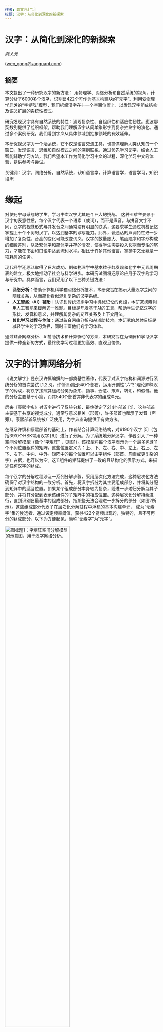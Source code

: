 ```yaml
---
作者: 龚文光[^1]
标题: 汉字：从简化到深化的新探索
---
```



# 汉字：从简化到深化的新探索

*龚文光* 

(wen_gong@vanguard.com)

## 摘要
本文提出了一种研究汉字的新方法： 用物理学、网络分析和自然系统的视角，计算分析了6000多个汉字，识别出422个可作为基本构建块的“元字”。利用受物理学启发的“字矩阵”模型，我们拆解汉字在十一个空间位置上，以发现汉字组成结构及语义扩展的系统性模式。

研究发现汉字具有自然系统的特性：涌现复杂性、自组织性和适应性韧性。斐波那契数列提供了组织框架，帮助我们理解汉字从简单象形字到复杂抽象字的演化。通过多个案例研究，我们看到字义从具体领域到抽象领域的有效延伸。

本研究视汉字为一个活系统，它不仅是语言交流工具，也提供理解人类认知的一个窗口，发现语言、思维和自然模式之间的深刻联系。通过优先学习元字，结合人工智能辅助学习方法，我们希望本工作为简化学习中文的过程，深化学习中文的体验，提供参考与尝试。

关键词：汉字，网络分析，自然系统，认知语言学，计算语言学，语言学习，知识组织


# 缘起

对使用字母系统的学生，学习中文汉字尤其是个巨大的挑战。
这种困难主要源于汉字的表意性质，每个汉字代表一个语素（或词），而不是声音。与拼音文字不同，汉字的视觉形式与其发音之间通常没有明显的联系，这要求学生通过机械记忆掌握上千个不同的汉字，以达到基本的读写能力。此外，普通话的声调特性进一步增加了复杂性，音高的变化可能改变词义。汉字的数量庞大、笔画顺序和字形构成的细微差别，以及繁体字和简体字并存的情况，使得学生需要投入长期而专注的努力，才能在书面和口语中达到流利水平。相比于许多其他语言，掌握中文无疑是一项耗时的任务。

现代科学还原论取得了巨大成功，例如物理学中基本粒子的发现和化学中元素周期表的建立，极大地推动了社会与科学进步。本研究试图将还原论应用于汉字的学习与研究中。具体而言，我们采用了以下三种关键方法：
- **网络分析**：借助计算机科学和网络分析技术，本研究旨在揭示大量汉字之间的隐藏关系，从而简化看似混乱复杂的汉字系统。
- **人工智能（AI）辅助**：认识到传统汉字学习中机械记忆的负担，本研究探索利用人工智能来缓解这一难题。目标是开发基于AI的工具，帮助学生记忆汉字的形状、发音和意义，并理解其复杂的交互关系及上下文用法。
- **优化学习过程与体验**：通过结合网络分析和AI辅助技术，本研究的总体目标是减轻学生的学习负担，同时丰富他们的学习体验。

通过结合网络分析、AI辅助技术和计算驱动的方法，本研究旨在为理解和学习汉字提供一种全新的方式，最终使学习过程更加高效、直观且愉快。

# 汉字的计算网络分析

《说文解字》是东汉许慎编撰的一部奠基性著作，代表了对汉字结构和词源进行系统分析的首次尝试 [1,2,3]。许慎识别出540个部首，运用开创性“六书”理论解释汉字的构成，将汉字按照其组成分类为象形、指事、会意、形声，转注，和假借。他的分析主要基于小篆，而其540个部首并非代表字的组成单元。

后来《康熙字典》对汉字进行了系统分析，最终确定了214个部首 [4]，这些部首主要基于共享的视觉成分，通常与意义相关（形旁），许多部首也暗示了发音（声旁）。康熙部首系统被广泛使用，为字典查询提供了有效方法。

在继承许慎和康熙部首的基础上，作者结合计算网络结构，对6190个汉字 [5]（包括3910个HSK常用汉字 [6]）进行了分解。为了系统地分解汉字，作者引入了一种空间分解模型（像个“字矩阵” ，见图1）。该模型将每个汉字表示为一个最多包含11个不同位置组件的矩阵。这些位置定义为：上、下、左、右、中、左上、右上、左下、右下、中内、中外。矩阵中的每个位置可以由字组件（部首、笔画或更复杂的字）占据，也可以为空。这11组件的矩阵提供了一致的且结构化的表示方式，来描述任何汉字的组成。

每个汉字的分解过程涉及一系列分解步骤，采用层次化方法完成，这种层次化方法确保了对汉字结构的一致分析。首先，将汉字拆分为其主要组成部分，并将其分配到矩阵中的适当位置。如果某个组成部分本身较为复杂，则进一步递归分解为其子部分，并将其分配到表示该组件的子矩阵中的相应位置。这种层次化分解持续进行，直到识别出最基本的组成部分，指那些无法合理进一步拆分的部分（如图2所示）。这些组成部分代表了在层次化分解过程中浮现的基本构建单元， 成为“元素字”集的候选者。通过设定频率阈值，获得422个高频出现的，独特的，且不可再分的组成部分，以下为方便起见，简称“元素字”为“元字”。

<img src="./images/zi-matrix-CHN.png" alt="图标题1：字矩阵空间分解模型的示意图，用于汉字网络分析。" style="width:65%; height:auto;">

<img src="./images/app_decomposing-zi.png" alt="图标题2： 层次分解树图，此可视化展示了从左到右逐步将汉字分解为其组成部分的过程，也展示了复杂汉字典型的多层次结构组成。" style="width:80%; height:auto;">

# 元字分析

表1按笔画数列出了这422识别出的元字集，其中包含245个源自传统康熙部首系统的组成部分，另新增177个元字。这一扩展反映了我们在汉字分解过程中采用了更精细的方法，这些新识别的元字，虽然在标准字典中未被传统地视为独立单元，但在汉字构成中发挥了重要的语音语义作用。例如，像“禺”和“乍”这样的元字，尽管在传统字典中未被归类为部首，但在复合字中表现出一致的语义，对此我们将在后面的案例研究中进一步探讨。

## 元字表

表1： 按笔画数与来源分类的元字, 并明确区分了传统的康熙部首与新识别的组成部分。

 | 笔画数  | 康熙部首 | 元字 |
 |------------|--------------|----------|
 | 1  |  丨丶丿乀乁乚乛亅一 | |乙                                                                                       
 | 2 |  丷亠亻冂冖冫凵⺈刂勹匚匸卩㔾厶讠二人儿入八几刀力匕十卜厂又 |  ⺀乂龴⺁丁七乃九了刁 |
 |3   |  夂夊宀尢屮巛廴彐彑彡彳忄扌氵丬纟艹辶阝饣口囗土士夕大女子寸小尸山川工己巾干幺广廾弋弓犭门飞马 |  亍兀⺌⺍⻏万丈三上下与个丸义久么之乞也习于亏亡刃勺千叉及已乡才  |
  | 4   |  攴攵殳灬爫爻爿牜⺩礻禸罓耂心戈戶户手支文斗斤方无日曰月木欠止歹毋比毛氏气水火爪父片牙牛犬王瓦见贝车长韦风  | 旡朩⺧不丑专中丰为乌云五井亢今介仓以元公六内冈凶分办勾勿匀匹区升午友天太夫少尤尺屯巨巴开  |
  |5 |  氺疋疒癶罒衤钅母玄玉瓜甘生用田白皮皿目矛矢石示禾穴立鸟龙 |  乍刍戋𤴔且丘丙业东乎乐令兄兰冬出击包北半占卡去古句另只可台四央失头宁它尼市布平必斥旦未末本术正由甲申电  |
  |6 |   ⺮⺶聿艮虍覀竹米糸缶网羊羽老而耒耳肉臣自至臼舌舟色虫血行衣西页齐 |  囟尧屰⺷交共各合吉向吕寺并庄式曲  |
  |7 |  豕豸酉卤舛角言谷豆赤走足身辛辰邑釆里麦龟  |  㐬佥呙坙夆奂孚肙员㕻甫良  |
  |8 | 隹黾金阜隶雨青非鱼齿   |   龺幷其奉尚易東责  |
  |9 | 面革韭音食首香骨鬼   |   畐咸柬畏禺  |
  |10 |  高鬥  | |
  |11 |  麻鹿  | |
  |12 |  黍黄黑  | |
  |13 |  鼓   | |
  |14 |  鼻   | |


这个元字集涵盖了三种主要类型的组件：（1）熟悉的表意部首（如氵、水、木、日、月、心、手、口），（2）基本结构部首（如一、丨、丿、丶、乙、口、凵、冂），（3）以及频繁出现且兼具语音和语义信息的部首（如方、占、且、戋、乍、禺、尧、佥）有些康熙部首（如鼓），虽然具有历史意义，但可能需要重新评估其在现代实际应用中的适用性。

这个元字集注重语义的完整性， 为理解和学习汉字构成提供了更为细致的、全面的基础。



## 元字出现频率与分类

对高频元字（出现次数超过23次，此阈值选定是为了包括“气”（意为空气、呼吸和能量），因其在中国哲学和文化中的根本重要性）的分析揭示了汉字构成中的清晰模式。图3频率分布显示，基本人类概念和自然元素周围存在显著的聚集现象。例如，在与人类相关的类别（人-）中，像“口”（嘴，300次出现）和“手”（261次出现）等元素表现出极高的使用率，反映了它们在表达人类行为和经验中的重要性。同样，在自然界相关类别中，“水”（377次出现）和“木”（324次出现）也显示出高频率，表明它们在与自然现象相关的汉字构成中的关键作用。值得注意的是，“亻”（人字旁，213次出现）和“女”（女性，137次出现）也表现出高频率，进一步凸显了汉字构成中以人类为中心的特点。

<img src="./images/top-elemental-zi-CHN.png" alt="图标题3： 元字的频率分布与分类。" style="width:80%; height:auto;">

分类系统揭示了一种围绕主要概念领域的层级组织结构。该系统区分了以人为中心的类别（人-系列），包括生理、心理和行为（衣食住行）方面；自然元素（天文-），包括传统的五行（金木水火土）；以及植物、动物、数学概念和抽象概念的类别。这种分类不仅反映了中国传统哲学对世界的理解，还为理解汉字构成提供了一个系统化的框架。值得注意的是，这些类别内的频率分布表明，与人类经验和基本自然元素相关的字符构成了书写系统的核心构建块，而更专业化或抽象的概念则表现出较低的频率。“气”（24次出现）在本分析中的纳入尤为显著，因为它代表了一个阈值案例，将基本哲学概念与实际的汉字构成模式联系起来。

## 元字可视化分类

图4把元字分类进一步可视化，以揭示汉字分布中的显著模式。从天体元素（天文- ）开始，这些类别贯穿自然现象到人类经验，形成了一条与传统中国哲学原则深刻共鸣的叙事线索。在这一分布中，与人类生理相关的字符（人-生理 , 1106次出现）占据了中心位置，成为连接自然元素与社会结构的桥梁，呼应了古典中国“天人合一”的观念。这一核心位置两侧分别是自然领域——植物（植物- , 558次出现）和动物（动物- , 466次出现）——以及社会领域（社会- , 815次出现）的重要体现。

在天文/自然元素类别（天文- ）中，水（水 , 406次出现）和木（木 , 324次出现）的频率显著高于火（火 ）、金（金 ）和土（土 ），表明它们在汉字构成中的重要性更高。从天体现象到自然元素，再到人类经验，最后到抽象数学概念（数理- ）的系统性递进，揭示了一种优雅的层级结构，映射了中国传统宇宙观的秩序。这种分布模式表明，汉字演化中存在一种潜在的组织原则，既反映了人类认知的发展，也体现了对自然世界的观察。这一关系将通过其与斐波那契数列的联系稍后作进一步探讨。

<img src="./images/zi_category_histogram.png" alt="图标题4： 元字在概念类别中的分布，显示从宇宙到人类再到抽象领域的出现频率排序。" style="width:100%; height:auto;">

## 汉字构成模式

对汉字构成的分析揭示了与自然界分子组织极为相似的模式。正如原子通过相互作用结合一样，元字在空间上相互作用以形成更复杂的汉字（见图5）。“体数”列出有几个元字参加组合，“构成模式”列出元字在字矩阵中的空间位置， “频率”列出那种构成模式的出现次数，“范例”列出一个例字的分解。

最常见的排列方式类似于基本的两体相互作用，表现为不同方向上的形声组合：“左-中”（3033个汉字）、“上-下”（732个汉字）、“上-中”（694个汉字）和 “左-右”（568个汉字），等等。这些相对位置虽然用现代方向术语描述，但反映了更为基本的空间关系，超越了从竖排到横排书写系统的历史演变。更复杂的模式展示了类似于物理学中多体相互作用的复杂几何排列。

三体相互作用表现为三角形配置，例如，“上-中-下”（139个汉字）， “左上-右上-下”（51个汉字）和 “左-右上-右下”（46个汉字）；而四体相互作用则表现为对称的包围模式，尽管出现频率较低（23个汉字）。这种三维空间组织使汉字区别于字母书写系统的线性序列，反映了自然系统中观察到的多维相互作用。对简单两体排列的明显偏好，以及随着复杂几何模式频率递减的现象，反映了自然界趋向高效、稳定配置的趋势。这种分布不仅为理解汉字构成原则提供了宝贵的见解，也为基于基本空间关系开发有效的学习策略奠定了基础。

<img src="./images/app_compositional_pattern-CHN.png" alt="图标题5：元字构成模式的分布，显示每种模式类型的出现频率。" style="width:70%; height:auto;">


# 汉字中的故事叙述
汉字不仅仅是记录语言的符号，它们是复杂的故事载体，通过其结构编码了观察、智慧和自然法则。基于我们对元字及其构成模式的分析，我们现在探讨这些基本单元如何在多个尺度上组合起来讲述故事——从单个汉字家族到完整的诗歌。正如分子通过其键合与相互作用讲述物质组织的故事，汉字则通过其语义关系和不断演变的组合揭示更深层次的叙事。本节将探讨意义如何通过日益复杂的排列方式浮现：从共享共同元素的汉字家族，到类似网络的复合结构，再到古典诗歌的结晶化结构。每一层次都展示了汉字书写系统如何像自然系统一样，在高效编码信息的同时保持深刻的艺术与哲学一致性。


## 案例研究： 组合汉字

### “日”字家族

元字“日”，意为“太阳”或“日子”，从甲骨文中的象形符号，描绘一个带有中心点的圆形太阳，到其现代形式的演变，展现了在保留核心视觉概念的同时，获得了书法上的简洁性。这种演变不仅反映了古代人对自然现象的直观理解，也体现了汉字在形式简化与意义传承之间的平衡（见图6）。

<img src="./images/zi_sun.png" alt="图标题6：“日” 从甲骨文象形符号到现代形式的演变，与实际太阳图像并列。" style="width:65%; height:auto;">

以下列表显示由元字“日”构建出的汉字及字意解释：

| 拆字 | 字意 | 解释 | 拼音 |
| ------------------- | ---------------- | ----------------------------------------------------------------------------------------------------------------------------------------------------------- | ------------ |
| 日 + 月 = 明 | 明亮 | 日月为天地间两大天然光源 | míng |
| 日 + 正 = 是 | 真实 | 日正当中，无影可寻，万物显真形 | shì |
| 知 + 日 = 智 | 智慧 | 太阳无穷能量，启迪智慧之源 | zhì |
| 日 + 日 + 日 = 晶   | 明亮 / 结晶体 | 日字重复强化光亮与清晰 | jīng |
| 门 + 日 = 间 | 空间 / 间隔 | 门框间透入的光线显示空间 | jiān |
| 日 + 寸 = 时 | 时间 | 古代以日影测量时间 | shí |
| 日 + 生 = 星 | 恒星 | 恒星与太阳共生 | xīng |
| 丿 + 日 = 白 | 白色 | 太阳散发纯净洁白的光线 | bái |
| 日 + 一 = 旦 | 黎明 | 日出地平线 | dàn |
| 九 + 日 = 旭 | 朝阳 | 清晨太阳，光芒万丈 | xù |
| 日 + 十 = 早 | 早晨 | 清晨时分，日挂树梢 | zǎo |
| 日 + 干 = 旱 | 干旱 | 烈日导致干旱 | hàn |
| 三 + 八 + 日 = 春  | 春季 | 阳光普照大地，种子破土，万物竞生，象征春天 | chūn |

图7对“春”字进一步解释，通过其组成部分展示了高效的语义编码：其中“三”代表多重含义，生命萌发的繁茂、层层冻土；“八”表示分裂或破开；“日”则象征太阳。这些元素共同捕捉了春天到来的动态过程，增强的阳光、大地层次与新生生命的相互作用。这种结构展示了汉字如何在一个元字“日”单一且连贯的形式中叠加多重相关意义。

<img src="./images/zi_spring.png" alt="图标题7：“春” 捕捉了季节转换的多个方面。" style="width:65%; height:auto;">


### “坙”字家族

元字“坙”展示了中文书写系统如何保存人类创新的基本原则。除了其基本含义“核心”和“轻盈”之外，这个字还记录了人类认知中的一次关键转变：即人们认识到效率来源于优化的结构，而非单纯的物质堆积。从实心石轮到带辐条的木制车轮的设计演变，不仅代表了技术的进步，也标志着概念上的突破, 即核心原则往往通过简化而非叠加得以显现（见图8）。


<img src="./images/zi_stem.png" alt="图标题8：“坙”字编码了从物质重量到结构效率的演变过程。" style="width:65%; height:auto;">


以下列表显示由元字“坙”构建出的汉字及字意解释：

| 拆字 | 字意 | 解释 | 拼音 |
| -------------- | ------------------------ | ---------------------------------------------------------- | ------------ |
| 气 + 坙 = 氢 | 氢气 | 最简单的化学元素，核心仅含一个质子 | qīng |
| 艹 + 坙 = 茎 | 植物茎 | 支撑植物整体结构的重要部分 | jīng |
| 纟 + 坙 = 经 | 经典 / 经络 | 贯穿文化或人体的核心内容与脉络结构 | jīng |
| 坙 + 力 = 劲 | 力量 / 劲力 | 核心纤维产生的力量与韧劲 | jìn |
| 坙 + 页 = 颈 | 颈部 | 连接身体与头部的关键枢纽 | jǐng |
| 彳 + 坙 = 径 | 捷径 / 半径 | 从中心直达外围的最短路径 | jìng |
| 车 + 坙 = 轻 | 轻巧 | 精简结构以实现轻便高效 | qīng |

这一元字家族展示了汉字书写系统,在跨代传递复杂原则方面的能力。每个衍生汉字都将“结构效率”这一核心概念扩展到不同领域，从原子物理（氢）到生物系统（茎），不仅保存了最终结果，还保留了创新背后的深层原则。


### “禺”字家族

元字“禺”代表了中文书写系统中一个基本的“连接”或“结合”概念，作为各种类型连接与交互的语义载体发挥作用（见图9）。

<img src="./images/zi_join.png" alt="图标题9：“禺”字的演变，描绘了连接/结合的基本概念。" style="width:65%; height:auto;">

以下列表显示由元字“禺”构建出的汉字及字意解释：

| 拆字 | 字意 | 解释 | 拼音 |
| -------------- | ---------------------------------------------------------- | ---------------------------------------------------------------------------------------------------------- | ------------ |
| 亻 + 禺 = 偶 | 伴侣，偶然，偶数 | 捕捉有意的配对，包含着偶然因素，而“偶数”则暗示平衡稳定的状态 | ǒu |
| 宀 + 禺 = 寓 | 寓所，隐喻 | 物理空间促成相互的联系 | yù |
| 辶 + 禺 = 遇 | 遇见，相遇 | 通过动态会合产生的联系 | yù |
| 禺 + 心 = 愚 | 无法连接 | 认知维度冻结，导致认知缺陷 | yú |
| 阝 + 禺 = 隅 | 角落，交界 | 空间联系的表现 | yú |
| 耒 + 禺 = 耦 | 连接的根系 | 植物系统展示联系 | ǒu |

这一元字家族展示了中文书写系统如何将不同类型的连接概念化, 从物理上的连接到空间关系，再到认知上的关联, 所有这些都源自于一个单一的基本概念：“结合”。


### “乍”字家族

元字“乍”代表了工作、创造和转化的基本概念。其历史形态暗示了制作或转化材料的过程，作为各种生产活动的语义载体发挥作用（见图10）。


<img src="./images/zi_work.png" alt="图标题10：“乍”字（工作/制作）从甲骨文到现代形式的演变。" style="width:65%; height:auto;">

以下列表显示由元字“乍”构建出的汉字及字意解释：

| 拆字 | 字意 | 解释 | 拼音 |
| -------------- | ---------------------- | ------------------------------------------------------ | ------------ |
| 亻 + 乍 = 作 | 制作，行动 | 直接的人类生产活动 | zuò |
| 日 + 乍 = 昨 | 昨天 | 通过已完成的工作寓意过去的时间 | zuó |
| 乍 + 心 = 怎 | 如何？ | 解决问题的心理过程 | zěn |
| 火 + 乍 = 炸 | 爆炸，煎炸 | 不同规模和形态的能量转换 | zhà |
| 讠 + 乍 = 诈 | 欺骗 | 沟通中努力的误用 | zhà |
| 口 + 乍 = 咋 | 如何 | 质疑过程的口头表达 | zǎ |
| 酉 + 乍 = 酢 | 醋 | 通过工作实现化学转化 | zuò |
| ⺮ + 乍 = 笮 | 压榨 | 对材料施加的物理做工 | zé |
| 穴 + 乍 = 窄 | 凹陷，狭窄 | 通过限制实现的空间转换 | zhǎi |

这一元字族展示了“工作/转化”的基本概念如何生成跨越物理、化学、心理、时间和社会领域的汉字, 正如能量在自然界中以不同形式表现一样。

### “寺”字家族

元字“寺”，最初描绘的是寺庙或权威场所，作为语义载体，代表了有序的结构和有节制的互动。其源于寺庙设计的建筑背景暗示了平衡、等级和神圣空间的规划原则（见图11）。

<img src="./images/zi_temple.png" alt="图标题11：“寺”字（寺庙）从甲骨文到现代形式的演变，并附传统寺庙建筑示例。" style="width:65%; height:auto;">


以下列表显示由元字“寺”构建出的汉字及字意解释：

| 拆字 | 字意 | 解释 | 拼音 |
| -------------- | ------------------------------------- | ---------------------------------------------------------------------------------------------------------------------------------------------------------------------------------------------------- | ------------ |
| 日 + 寺 = 時 | 时间作为宇宙法则 | 寺庙通过仪式测量太阳运行，揭示时间作为一种不可逃避的宇宙秩序，这一基本原则万物遵循，也支配万物存在 | shí |
| 牜 + 寺 = 特 | 特殊 / 非凡 | 牛作为珍贵农业资产献给寺庙，象征最高形式的祭祀与敬畏 | tè |
| 亻 + 寺 = 侍 | 以仪式礼节服务 | 以寺庙内外庭的空间层级关系为模型，展现服务关系 | shì |
| 扌 + 寺 = 持 | 坚持 / 维持秩序 | 反映寺庙建筑结构力的平衡分布与持续均衡 | chí |
| 彳 + 寺 = 待 | 在适当位置等待 | 如同寺庙仪式中规定的站位，象征时空中的纪律性定位 | dài |
| ⺮ + 寺 = 等 | 有序分级 / 分类 | 映射寺庙建筑对神圣空间按等级和功能的清晰划分 | děng |
| 山 + 寺 = 峙 | 巍然屹立 | 象征寺庙佛塔垂直向上的庄严存在，体现精神与道德的升华 | zhì |
| 忄 + 寺 = 恃 | 自信依赖 | 如同寺庙的地基，代表延伸至心理领域的可靠支撑 | shì |
| 讠 + 寺 = 诗 | 诗歌如神圣建筑 | 以寺庙般的精准排列文字，创造超越意义的结构 | shī |


这一元字家族揭示了寺庙建筑中的结构与秩序原则如何延伸至宇宙时间（時）、仪式意义（特）、社会等级（侍）以及艺术表达（诗）。这种从具体到抽象领域的扩展，展示了汉字形成过程中精妙的隐喻思维。


## 案例研究：拼音不能代表汉字

在汉语中，声音（声 ）、形式（形 ）和意义（意 ）共同构成了一个充满活力的、既独立又互补的系统。过度强调任何一个方面而忽视其他方面，都是低效、误导且不明智的。尽管拼音系统通过引入拉丁语音元素，无疑增强了汉语的发音功能，但完全依赖拼音，甚至放弃汉字，将导致语义信息和文化智慧的巨大损失。以下通过简单的同音现象，来示范纯表音系统的局限性：

单字同音现象：
- mā : 妈（母亲）、蚂（蚂蚁）、马（mǎ , 马）、骂（mà , 喊叫或咒骂）
- shì : 是（是的）、事（事情）、市（市场）、式（样式）、世（世界）
- yì : 意（意义）、义（正义）、艺（艺术）、易（变化）

复合词歧义：
- 拼音“xiansheng”可能表示：
  - 先生（老师/先生）
  - 献身（牺牲自己）

汉字以其优雅与复杂，同时编码了视觉和听觉信息，并保留了关键的语义。这种形式与功能的和谐统一，使汉语体系得以延续进化数千年。未来的方向在于发展这一精妙的书写系统，同时审慎地引进现代工具如拼音、人工智能，让汉语更易学，更易用，更丰富。


## 案例研究： 汉字与词组

正如物质会自发组织，形成越来越复杂的结构，从原子到分子，再到分子簇，语言在不同尺度上也表现出类似的涌现特性。元字作为基本单位，承载着基础意义并具有组合属性。这些汉字进一步构成复合字和词组，类似于具有稳定语义联系的分子。在更高层次的组织中，这些语言分子排列成复杂结构，如诗歌，这种结构就像分子簇一样，展现出超越其组成部分总和的特性。这种意义生成的自然层级体系，展示了汉语具有一种活生生的、自组织系统的本质。

### “子”字家族

元字“子”，最初描绘了一个张开双臂的孩子，既作为语义成分，又作为语音成分参与汉字的构成。其视觉演变保留了“后代”的核心意义，同时扩展到了更广泛的生长与养育领域（见图12）。

<img src="./images/zi_child.png" alt="图标题12：“子”（孩子）从甲骨文到现代形式的演变，附有婴儿张开双臂的视觉隐喻。" style="width:65%; height:auto;">

以下列表显示由元字“子”构建出的汉字及字意解释：

| 拆字 | 字意 | 解释 | 拼音 |
| ------------------- | -------------------- | ------------------------------------------------------------------------------------- | ------------ |
| 女 + 子 = 好 | 好，良好 | 孩子与母亲在一起象征根本的善良与美好 | hǎo |
| 耂 + 子 = 孝 | 孝顺 | 长辈在上，晚辈在下，表示尊敬与关怀的人文观 | xiào |
| 子 + 小 = 孙 | 孙子 | 小孩子代表代际延续 | sūn |
| 木 + 子 = 李 | 李树 | 果实作为自然的后代 | lǐ |
| 米 + 子 = 籽 | 种子 | 谷物的后代，农业繁殖 | zǐ |
| 禾 + 子 = 季 | 季节 | 农作物周期以生长阶段为标志 | jì |
| 宀 + 子 = 字 | 文字 | 屋中孩儿，象征知识的培育，也隐喻汉字宝贵 | zì |
| 小 + 冖 + 子 = 学   | 学习，研究 | 孩子在遮蔽处（冖）从小开始，体现教育的本质 | xué |

### “子”字网络

这一分析揭示了“子”如何从其具体的“孩子”含义延伸到一个涵盖自然、社会和抽象领域的极其丰富的语义网络。在基础层面上，“子”捕捉了核心的人际关系（父子、子女）和生物生长（种子、子宫）。随后，其语义范围显著扩展，涵盖了从宇宙尺度的基本粒子（量子、原子）到数学抽象的精确性（因子、子集）。该字的多功能性还体现在其应用于日常物品（筷子、房子）、时间概念（日子、甲子），甚至文化历史背景（日本鬼子）中。尤其引人注目的是，“子”在其多样化的领域中始终保持着与生长、基础性和归属感的核心关联。无论是描述后代（孙子）、知识传承（弟子），还是物质的微小单元（原子）。这种从具体到抽象意义的语义辐射，同时保留核心概念联系，体现了嵌入汉字演变和复合字词形成中的精妙隐喻思维（见图13）。

<img src="./images/zi_child-phrase.png" alt="图标题13：“子”在不同领域的语义扩展 。" style="width:65%; height:auto;">

以下列表显示由元字“子”构建出的汉字词组及语义解释：

| 类别 | 词组 | 语义 |
| ---------------------- | ------------------------------ | ------------------------ |
| 人际关系 | 父子、子女、子孙、弟子 | 核心人文关系 |
| 科学对象 | 量子、光子、原子、电子 | 物理学基本粒子 |
| 数学对象 | 因子、子集、子空间 | 数学基本概念 |
| 自然元素 | 种子、脑子、芽子、子宫 | 生理结构，生物生长 |
| 动物 | 狮子、兔子、蚊子 | 生物体 |
| 时间概念 | 日子、子时、甲子 | 时间周期 |
| 工具/物品 | 筷子、梯子、桌子、房子、子弹 | 功能性物品 |
| 尊称 | 老子、孔子、墨子、孙子、君子 | 尊敬与智慧 |
| 贬称 | 日本鬼子、毛子 | 对侵略者带有情绪的贬义称呼 |


## 案例研究： 诗歌象征文字的殿堂

本节探讨古典中国诗歌，如何通过极少的汉字使用，实现显著的语义密度。这些诗歌能够跨越千年流传至今，展示了汉语选择与进化的强大原则：以最少的结构承载最大的意义，从而创造出持久的语言艺术作品。

### 诗歌作为神圣的建筑
`讠 + 寺 = 诗`：这一优雅的构字方式，捕捉了诗歌的本质: 构建语言文字的殿堂，从精心挑选的字、词、句中，创造出超越其组成部分的意义空间。正如寺庙通过建筑原理，将物理空间转化为神圣领域，中国古典诗歌则通过精确的结构安排来创造意义。

当作者向多个人工智能系统，查询具有代表性的中国诗歌时，以下两首杰作频繁出现，表明它们在中国文学知识库中的特殊地位。


```
《登鹳雀楼》
王之涣

白日依山尽，
黄河入海流。
欲穷千里目，
更上一层楼。
```
<img src="./images/poem_huang-he-lou.png" alt="图标题14：鹳雀楼的壮丽景观。" style="width:80%; height:auto;">

```
《静夜思》
李白

床前明月光，
疑是地上霜。
举头望明月，
低头思故乡。
```
<img src="./images/poem_moonlight.jpg" alt="图标题15：艺术插图描绘李白在月光下沉思。" style="width:80%; height:auto;">

### 诗歌的建筑原则

### 5.4.2.1 基础（地基）
元字作为构建块:
- 自然元素：山、河、日、月
- 基本动作：上、望、举、低
- 核心概念：目、光、头、楼

### 5.4.2.2 纵向递进（层进）
物质与精神的提升, 每一层都增添了新的意义维度:
- 《登鹳雀楼》：字面上的攀登映射意识的扩展
- 《静夜思》：从地面（霜）到天空（月）再到内心（思）的流动


### 5.4.2.3 神圣空间（空间）
这两首诗通过极简手段创造出广阔的心理景观：
- 水平延展：千里目、入海流
- 垂直维度：一层楼、举头望
- 内在领域：思故乡

### 诗歌的阴阳表达

这两首诗通过互补的方式共同构成了一个完整的认知框架：

| 方面 | 阳 - 《登鹳雀楼》 | 阴 - 《静夜思》 |
|--------|---------------------|-------------------|
| 天体 | 日落 (白日依山) | 月光映照 (明月光) |
| 运动 | 向上进取 (更上一层楼) | 循环动作 (举头...低头) |
| 哲学 | 积极追求超越 | 被动接受感悟 |
| 情感 | 对远方的向往 | 思乡与连接 |

### 诗歌的进化考验

这两首诗留传久远，家喻户晓，可以归因于以下几个因素：

#### 5.4.4.1 结构效率
- 语义密度 ：以最少的空间承载最大的意义（20字）
- 递进建构 ：从观察到洞见
- 信息压缩 ：每个汉字蕴含多层次的意义
- 记忆设计 ：节奏和意象支持记忆

#### 5.4.4.2 文化传播载体
- 教育价值
  - 易懂的汉字（易懂）与精湛的技艺（难工）相结合
  - 清晰的结构支持记忆（朗朗上口）
  - 普遍的主题确保相关性（代代相传）
- 认知共鸣
  - 符合基本思维模式
  - 具象与抽象元素的平衡
  - 情感与洞见的融合

#### 5.4.4.3 互补智慧路径
这些杰作编码了两种理解本质的方法：

- 《登鹳雀楼》：通过努力实现超越
  - 物理上的攀升作为理解的隐喻
  - 积极面对局限
  - 通过有意行动扩展视野
- 《静夜思》：通过反思获得洞见
  - 静观揭示深刻联系
  - 自然现象唤起情感真理
  - 静谧作为通往深刻理解的途径


### 诗歌小结

这些诗歌展示了中国古典诗歌的精妙架构，通过精心安排的极简元素创造出持久的意义结构。它们跨越千年，不仅反映了其在编码智慧方面的卓越效率，也体现了其与人类经验和理解的基本模式的共鸣。如同精心设计的庙宇殿堂，它们将简单的元素转化为深邃的意义空间，对文化和文明产生了深远的影响。



# 汉字的自然演化

在关于“元字可视化分类”和“汉字构成模式”的前二章节中，我们观察到元字如何反映人类对自然的认知，以及元字如何像物理世界中的原子分子一样相互作用，构建复杂的汉字。在此，我们继续探讨汉字如何自然演化。

## 历史背景
历史传说中, 仓颉是公元前27世纪黄帝时期的一位史官, 结绳记事是当时记录信息的主要方法, 他对结绳记事法的局限性感到失望。仓颉从对动物的足迹、地貌和星辰等等自然万物的观察中受到启发，他通过画画以捕捉每件事物的特征来记事交流，从而创造了汉字书写系统。值得一提的是:人类多种语言(包括中文)起源于象形符号。仓颉造字无疑是汉字书写系统中一项里程碑式的事件，但从语言的宏观发展角度，汉字更是代代相传、自然演化的产物，任何人工设计的作品都必须经受实践与时间的检验。

## 自然生长模式：斐波那契数列

从向日葵种子排列到鹦鹉螺壳，从蕨类植物的叶子到螺旋星系，自然界中斐波那契模式的图像到处可见。它揭示了一种普遍的生长与组织原则。斐波那契数列（1, 1, 2, 3, 5, 8, 13, 21, 34, ...）为理解这一演化提供了一个组织框架。它反映了自然界在简单基础上发展复杂系统的高效性（见图16）。

<img src="./images/fibonacci-spiral-2.png" alt="图标题16：斐波那契螺旋在不同尺度上的自然表现：植物学（向日葵、多肉植物）、生物学（蜗牛壳、蕨类植物）、数学（黄金比例）、天文学（星系）示例。" style="width:90%; height:auto;">

正如自然系统从简单到复杂通过可预测的模式演化，汉字演化或许有相似的生长模式? 
这里没有严格的数学对应关系，而是用这种隐喻方式来提示复杂性如何以系统化的方式从简单性中涌现。

作者以下借用这一序列来组织汉字的类似自然进展：从简单的象形文字到复杂的复合汉字，从具体物体到抽象概念。这种自然进展不仅仅是一个组织框架，它还反映了人类认知本身如何从基本感知发展到复杂抽象的过程。
作者用斐波那契数代表基本元素字（元字）表达形式的每一层级，每一层级都引入新的元字，这些元字像扩展的螺旋，成为更丰富构语言表达的构建块。整个斐波那契数列代表了汉字渐进复杂的表达形式。

## 元字层级

下文列出了前9个层级的元字集合。具有独立意义的康熙部首在“部首形式映射”中注明（例如，灬表示火）。

### 1 (一): 气（无形元字）

“气”元字表示从无形到有形的显现（无中生有），表示原始的能量和力量概念。
炁是气的一种罕见古体形式，使用较少，但其下部的部首（灬）暗示了其与火和能量相关的语义。
部首形式映射 ：气是一个部首，所有包含气的汉字都与基本的核元素、化学元素或气态物质相关，例如：
氢（氢气）、氦（氦气）、氧（氧气）、汽（蒸汽）、氛（大气）。

### 1 (一): 点、线（低维有形元字）

基本部首元字 ：丶（点）、一（横线）、丨（竖线）、丿（东北向斜线）、乀（东南向斜线）。
表示可见的简单形式（即点状或线状的有形对象），虽然本身不具有独立的语义，但与其他构成部分结合后衍生出意义。以下以第一个元字“气”为例说明：
气 + 丿 = 氕 ：氕是氢的最常见的稳定同位素，含有一个质子（即1个核子）。
气 + 刂 = 氘 ：氘是氢的一种稳定同位素，占自然界中氢的0.02%，含有一个质子和一个中子（即2个核子）。
气 + 川 = 氚 ：氚是氢的一种放射性同位素，含有一个质子和两个中子（即3个核子）。在此，丿、刂、川分别表示相应氢同位素中的1、2、3个核子。


### 2 (二): 日, 月（二元元字）

第一对自然元字, 表示两个可见的天体，是时间与光明概念的基础，抽象后构成基本的、阴阳对立的、二元哲学概念。
这两个元字均可作为部首使用。值得注意的是，当“月”作为部首时，它也表示身体部位的肉或肉体概念。这很可能是历史上的一种巧合，“月”被用作“肉”的简化书写形式。

### 3 (三): 天, 地, 人 （三体元字）

这三重领域，构建了人类认知与心理活动的基本空间与存在框架，是定位与关系的核心参照点。
部首形式映射 ：土对应地，亻对应人。

<img src="./images/sun-moon-heaven-human-earth-meditation-morning.jpg" alt="图标题17：AI生成的构图融合了六个元字（气、日、月、天、地、人），以描绘人类意识与自然之间的和谐。" style="width:90%; height:auto;">

### 5 (五): 金, 木, 水, 火, 土（五行元字）

古代哲学中描述物理与物质世界的五大基本元素（五行），表示自然界物质的基本形态。
部首形式映射 ：钅对应金，氵和冫对应水，灬对应火；木和土在作为部首时通常以较窄的形式出现，但语义保持不变。


<img src="./images/five-elements.jpg" alt="图标题18：AI生成的构图融合了五个元字（金、木、水、火、土），以展示中国五行哲学,强调早期宇宙学中这些相互关联元素的动态与循环特性。" style="width:90%; height:auto;">

### 8 (八): 春, 夏, 秋, 冬, 东, 南, 西, 北 （季节与方向元字）

八元字表示完整的方位与周期变化系统, 是位置/方向与时间概念的基础。

<img src="./images/8-directions-seasons.png" alt="图标题19：AI生成的视图融合了八方时空维度, 以展示基本的时间与空间定向。右图：一个圆形插图，描绘了(春、夏、秋、冬)四季的循环；左图：传统罗盘玫瑰插图，显示四个基本方向（东、南、西、北）和四个中间方向（东南、东北、西南、西北）。" style="width:90%; height:auto;">

### 13 (十三): 生, 鼠, 牛, 虎, 兔, 龙, 蛇, 马, 羊, 猴, 鸡, 狗, 猪（生命形式元字）

生物生命是复杂的自然现象，以十二生肖元字表达基本的生物概念和对象。

部首形式映射 ：牜对应牛，虫是蛇及其他昆虫的部首，犭是许多动物（如猴、狗、猪）的部首；羊、⺶、⺷是羊的不同部首变体形式，马的部首在使用时通常较窄。

<img src="./images/12-zodiac-animals.png" alt="图标题20：这十二种动物代表了中国十二生肖的完整循环，每种动物对应天文周期中的一年。" style="width:90%; height:auto;">


### 21 (二十一): 数量化与测量元字

- 数字系统（15个元字）构成了所有量化描述的基础 ：
  - 基本数字 ：零（0）、一（1）、二（2）、三（3）、四（4）、五（5）、六（6）、七（7）、八（8）、九（9）、十（10）。
  - 大数量单位 ：百（100）、千（1000）、万（10,000）、亿（100,000,000）。
- 物理单位（6个汉字） ：
  - 时间测量 ：秒（s）、分（m）、时（h）。
  从最小单位（秒）到最大单位（小时）的递进，反映了自然周期和人类活动模式。
  - 长度测量 ：寸（cm）、丈（m）、里（km）。
  中国传统长度单位，尺度从人体参考（寸）延伸到地理距离（里）。

这一层级代表了系统化测量与计数的概念出现。

<img src="./images/10-fingers.jpg" alt="图标题21：计数的解剖学基础，可能解释为什么十进制系统在不同文明中独立出现，以及为什么阿拉伯数字系统（0-9）在历史上超越其他数字系统,而后主导了全球。" style="width:85%; height:auto;">


### 34 (三十四): 人体形态与动作元字

- 基本部位元字 ：
心(忄), 头, 首, 面, 口, 目, 眉, 鼻, 耳, 舌, 牙, 齿, 手(扌), 又, 足, 血, 肉, 身, 尸, 骨, 皮, 毛(彡)。
- 动作指示元字 ：
言(讠), 看, 听, 思, 食(饣), 走(辶), 立。
- 身份标识元字 ：
男, 女, 子, 自, 己。

部首形式映射 ：
忄对应心，扌和又对应手，辶对应足，讠对应言，饣对应食。这些部首通常（但不总是）出现在动作语境中，例如分别表示情感思考、持握、行走、交流等。目、口、足、骨、耳也常作为部首出现。其中一些汉字（如首、面）在不同语境中既可作为名词（头、脸），也可作为量词/分类词使用。

这一层级引入了描述人体结构、人类存在、与行为的基本概念。

<img src="./images/laozi-qwen-max.png" alt="图标题22：AI生成的视图描绘公元前6世纪中国哲学家老子，著作《道德经》。" style="width:50%; height:auto;">

总而言之：这九个层级展示了汉字如何从基本概念，自然地演化为复杂的人类表达方式，反映了自然系统中发现的复杂性梯度。

## 讨论与启示

### 汉字书写系统作为活生生的体系

通过计算网络与物理启发式分析，我们看到汉字书写系统是一个活生生的、自组织的体系，它间接地反映了自然生长模式。这一视角带来了以下几个关键洞见：

#### 6.4.1.1 复杂性涌现

- 就像生物系统从简单的原子分子相互作用中涌现一样，复杂的汉字也从基本的元字组合中涌现出来。
- 元字之间的关系基于语义需求自然演化，而非随意分配，因为元字任意组合不一定生成有意义的汉字。
- 新的意义通过系统的组合模式涌现。
- 汉字的演化遵循类似于斐波那契序列中观察到的自然生长模式。
- 从基本概念（气、点、线、日、月、天 。。。）到复杂的人类概念的演进，展示了从简单到复杂、循序渐进的、有机的发展过程。

#### 6.4.1.2 自组织原则

- 汉字在没有中心化设计的情况下形成稳定模式。
- 元字组合遵循自然效率原则。
- 语义关系通过有机使用模式发展。
- 系统既表现出稳定性（保留核心意义），又具有适应性（生成新组合）。
- 元字家族展示了自然聚类和关系模式。

#### 6.4.1.3 适应性韧性

- 汉字系统在保持连贯性的同时允许创新。
- 元字组合在表达新概念时展现出显著的灵活性。
- 古老元素字符仍然适用于现代技术术语。
- 元字核心语义基础支持无限扩展。

### 实际应用

#### 6.4.2.1 学习策略
- 首先学习400个元字，打下认知基础。
- 缩减基础汉字数量，以降低学习汉语的门槛。
- 聚焦学习元字集，及其核心概念。
- 认识汉字系统结构，而非死记硬背成千上万个独立汉字。
- 理解元字的自然组合模式，自然地扩大汉字词汇量。

#### 6.4.2.2 教育应用
- 推动跨学科的概念式学习方法。
- 打破语言、数学和科学之间的人为壁垒。
- 通过元字分析使STEM导向教育更早普及。
- 利用元字演化教授系统思维。
- 借助自然模式增强记忆和理解。

#### 6.4.2.3 现代应用
- 数字字体设计中的元字设计原则。
- 基于组件模式优化输入法。
- 基于元字组件关系的自然语言处理模型。
- AI在元字识别与生成中的应用。
- 新技术术语的开发。
- 科学概念的跨文化交流。


### 其他自然语言的基础研究

本研究对汉字的分析方法与洞见，也为研究其他自然语言提供了工具，有借鉴的方向。

#### 6.4.3.1 计算方法
- 应用网络分析研究语义关系和构词模式。
- 探索词汇中的自然聚类和组织原则。
- 通过计算模型分析语言演化。
- 映射不同语言中的概念层级。

#### 6.4.3.2 物理学启发式分析
- 使用还原论方法识别基本语言元素。
- 将语言视为复杂的自适应系统进行研究。
- 应用自组织原则理解语言演化。
- 探讨语言结构中的普遍模式。

#### 6.4.3.3 增强学习框架
- 通过识别核心模式和元素，简化语言学习。
- 创建超越特定语言的概念式学习方法。
- 开发利用自然联想的多模态学习体验。
- 通过共享概念基础构，建跨语言桥梁。

#### 6.4.3.4 AI增强应用
- 利用AI实现个性化、多语言学习体验。
- 创建语言关系的互动可视化工具。
- 开发基于概念的跨语言翻译工具。
- 构建动态、上下文感知的语言学习环境。


本研究表明，将语言视为活生生的、不断演化的系统，而非固定规则的集合，为学习、教学和研究开辟了新的可能性。
汉字形成与演化中揭示的自然原则，可以为多种语言和学科的理论理解与实际应用提供有效的指导。

# 结论

本研究展示了在汉字学习中，简化与深入理解可以相辅相成。通过计算网络分析识别出422个元字，我们显著简化了学习的挑战，将初始记忆负担从数千个汉字减少到一组可管理的基础元字。然而，这种简化并未导致理解的缩减，而是以多种关键方式丰富了我们的认知：

- 从机械记忆到深度理解
  - 不再孤立地死记硬背数千个汉字
  - 学习者掌握元字形成的系统模式
  - 理解复杂意义如何从简单元素中涌现
  - 认识语言中的自然组织原则

- 从静态理解到动态理解
  - 汉字被揭示为一个活生生、不断演化的体系
  - 清晰展现意义如何从具体扩展到抽象
  - 欣赏系统对新概念的适应能力
  - 认识汉字演化中的内在逻辑

- 从碎片化知识到整合性知识
  - 语言与自然模式之间的联系
  - 融合语言学、哲学、和科学洞见
  - 架起传统智慧与现代分析之间的桥梁
  - 跨学科的知识组织理解

- 从表面结构到深层结构
  - 超越简单的视觉组件，进入语义网络
  - 认识复杂的隐喻思维
  - 理解系统化的意义延伸
  - 欣赏文化与认知模式

  这种更深层次的理解通过以下方式丰富了学习体验： 
  - 使汉字学习更加直观和系统化
  - 揭示不同知识领域之间的联系
  - 促进对文化与哲学维度的了解、理解、和欣赏
  - 支持与书写系统的创造性互动
  
本研究表明，真正的简化并非仅仅来自削减，而是源于揭示潜在的模式与原则。通过将汉字视为一个自然演化的体系，我们不仅在学习中获得了实际优势，还深化了对人类认知如何组织和传递知识的理解。这种方法为以下领域开辟了新的可能性：
  - 基于自然模式的AI增强学习工具
  - 复杂概念的跨文化交流
  - 传统智慧与现代分析的融合
  - 更直观教学方法的开发

本研究成功表明，从简化到深入理解的过程并非一种权衡，而是一种协同效应, 减少复杂性的同时，帮助认识更深层次的模式与更丰富的意义。这一观察与洞见，不仅对汉语学习具有重要意义，也为我们如何研究复杂系统提供了普遍启示。

# 致敬

本研究谨献给已故的李政道教授（T.D. Lee），他开创性的努力为众多中国学生留美学习和研究打开了大门，架起了东西方科学传统之间的桥梁。他的远见与支持，使包括作者在内的许多学者，得以在全球科学对话中贡献力量。

本研究也献给作者的父母（龚永权，文国芳），他们在艰难困苦中培养了作者的求知欲。他们始终如一的奉献与支持，将被永远铭记在心。

# 致谢

本文是作者与多个人工智能助手共同协作的成果， 它们包括：来自Anthropic的Claude 3.5 [10]，来自Google的Gemini 2[11]，和来自阿里巴巴的Qwen2.5-Max [12]。作者拥有在软件开发、物理学和汉语领域的知识与洞察力，与人工智能的分析能力相结合，促成了本文中对汉字提出的全新视角与方法论的发展。这种协作展示了人类与人工智能在研究与学习中的合作潜力，尤其是在跨学科研究中，将传统知识与现代计算技术相融合的前景。

# References

[1] https://www.wikiwand.com/en/articles/Chinese_characters

[2] 說文解字 : https://www.shuowen.org/

[3] Sears, Richard. Chinese Etymology research website at
https://hanziyuan.net/

[4] Kangxi radicals : https://en.wikipedia.org/wiki/Kangxi_radicals

[5] CC-CEDICT dictionary dataset :
https://www.mdbg.net/chinese/dictionary?page=cc-cedict

[6] 书同文 汉字网 HSK 汉语水平考试汉字列表 :
https://hanzi.unihan.com.cn/School/HSK

[7] 漢語拆字字典 : https://github.com/kfcd/chaizi

[8] https://www.wikiwand.com/en/articles/Fibonacci_sequence

[9] Google ImageFx text-to-image generation tool:
https://labs.google/fx/tools/image-fx

[10] Claude 3.5 Sonnet : https://claude.ai/

[11] Gemini 2.0 : https://gemini.google.com/app

[12] Qwen 2.5-Max : https://chat.qwenlm.ai/

[^1]: 通讯作者: wen_gong@vanguard.com
